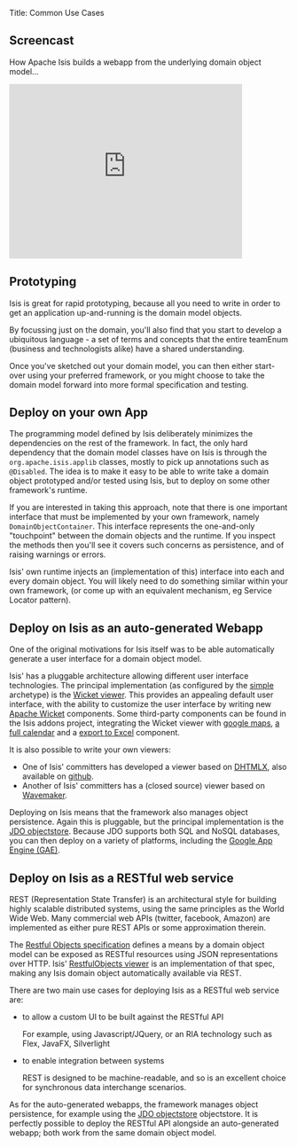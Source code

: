 Title: Common Use Cases

[//]: # (content copied to _user-guide_core-concepts_other-deployment-options)

## <a name="screencast"></a>Screencast

How Apache Isis builds a webapp from the underlying domain object model...

<iframe width="420" height="315" src="http://www.youtube.com/embed/ludOLyi6VyY" frameborder="0" allowfullscreen></iframe>

## Prototyping

Isis is great for rapid prototyping, because all you need to write in order to get an application up-and-running is the domain model objects.

By focussing just on the domain, you'll also find that you start to develop a ubiquitous language - a set of terms and concepts that the entire teamEnum (business and technologists alike) have a shared understanding.

Once you've sketched out your domain model, you can then either start-over using your preferred framework, or you might choose to take the domain model forward into more formal specification and testing.

## Deploy on your own App

The programming model defined by Isis deliberately minimizes the dependencies on the rest of the framework. In fact, the only hard dependency that the domain model classes have on Isis is through the `org.apache.isis.applib` classes, mostly to pick up annotations such as `@Disabled`. The idea is to make it easy to be able to write take a domain object prototyped and/or tested using Isis, but to deploy on some other framework's runtime.

If you are interested in taking this approach, note that there is one important interface that must be implemented by your own framework, namely `DomainObjectContainer`. This interface represents the one-and-only "touchpoint" between the domain objects and the runtime. If you inspect the methods then you'll see it covers such concerns as persistence, and of raising warnings or errors.

Isis' own runtime injects an (implementation of this) interface into each and every domain object. You will likely need to do something similar within your own framework, (or come up with an equivalent mechanism, eg Service Locator pattern).

## Deploy on Isis as an auto-generated Webapp

One of the original motivations for Isis itself was to be able automatically generate a user interface for a domain object model.

Isis' has a pluggable architecture allowing different user interface technologies.  The principal implementation (as configured by the [simple](../getting-started/simple-archetype.html) archetype) is the [Wicket viewer](../../components/viewers/wicket/about.html).  This provides an appealing default user interface, with the ability to customize the user interface by writing new [Apache Wicket](http://wicket.apache.org) components.  Some third-party components can be found in the Isis addons project, integrating the Wicket viewer with [google maps](https://github.com/isisaddons/isis-wicket-gmap3), [a full calendar](https://github.com/isisaddons/isis-wicket-fullcalendar2) and a [export to Excel](https://github.com/isisaddons/isis-wicket-excel) component.

It is also possible to write your own viewers:

* One of Isis' committers has developed a viewer based on [DHTMLX](), also available on [github](https://github.com/madytyoo/dhtmlx-isis-viewer).
* Another of Isis' committers has a (closed source) viewer based on [Wavemaker](http://www.wavemaker.com/).

Deploying on Isis means that the framework also manages object persistence.  Again this is pluggable, but the principal implementation is the [JDO objectstore](../../components/objectstores/jdo/about.html).  Because JDO supports both SQL and NoSQL databases, you can then deploy on a variety of platforms, including the [Google App Engine (GAE)](https://developers.google.com/appengine/).

## Deploy on Isis as a RESTful web service

REST (Representation State Transfer) is an architectural style for building highly scalable distributed systems, using the same principles as the World Wide Web. Many commercial web APIs (twitter, facebook, Amazon) are implemented as either pure REST APIs or some approximation therein.

The [Restful Objects specification](http://restfulobjects.org) defines a means by a domain object model can be exposed as RESTful resources using JSON representations over HTTP.  Isis' [RestfulObjects viewer](../../components/viewers/restfulobjects/about.html) is an implementation of that spec, making any Isis domain object automatically available via REST.

There are two main use cases for deploying Isis as a RESTful web service are:

- to allow a custom UI to be built against the RESTful API

  For example, using Javascript/JQuery, or an RIA technology such as Flex, JavaFX, Silverlight

- to enable integration between systems

  REST is designed to be machine-readable, and so is an excellent choice for synchronous data interchange scenarios.

As for the auto-generated webapps, the framework manages object persistence, for example using the [JDO objectstore](../../components/objectstores/jdo/about.html) objectstore.  It is perfectly possible to deploy the RESTful API alongside an auto-generated webapp; both work from the same domain object model.
